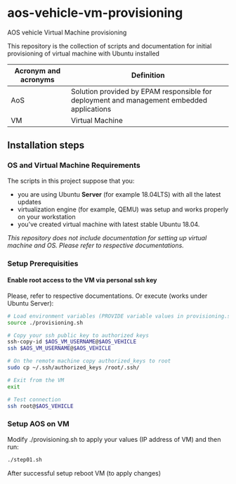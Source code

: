 # aos-vehicle-vm-provisioning
AOS vehicle Virtual Machine provisioning

This repository is the collection of scripts and documentation for
initial provisioning of virtual machine with Ubuntu installed

| Acronym and acronyms | Definition |
|---|---|
| AoS | Solution provided by EPAM responsible for deployment and management embedded applications |
| VM | Virtual Machine |


## Installation steps

### OS and Virtual Machine Requirements

The scripts in this project suppose that you:
 - you are using Ubuntu **Server** (for example 18.04LTS) with all the latest updates
 - virtualization engine (for example, QEMU) was setup and works properly on your workstation
 - you've created virtual machine with latest stable Ubuntu 18.04.
  

_This repository does not include documentation for
setting up virtual machine and OS. Please refer to respective documentations._

### Setup Prerequisities

#### Enable root access to the VM via personal ssh key
Please, refer to respective documentations.
Or execute (works under Ubuntu Server):

```bash
# Load environment variables (PROVIDE variable values in provisioning.sh for your env)
source ./provisioning.sh

# Copy your ssh public key to authorized keys
ssh-copy-id $AOS_VM_USERNAME@$AOS_VEHICLE
ssh $AOS_VM_USERNAME@$AOS_VEHICLE

# On the remote machine copy authorized_keys to root
sudo cp ~/.ssh/authorized_keys /root/.ssh/

# Exit from the VM
exit

# Test connection
ssh root@$AOS_VEHICLE
```

### Setup AOS on VM

Modify ./provisioning.sh to apply your values (IP address of VM) and then run:

```bash
./step01.sh
```

After successful setup reboot VM (to apply changes)
